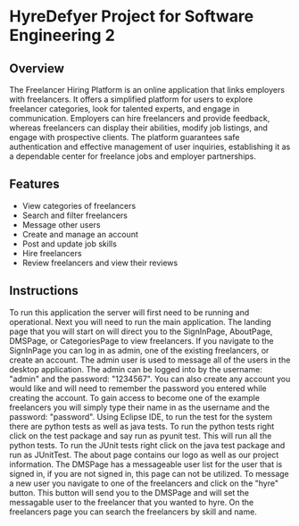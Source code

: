 # HyreDefyer Project for Software Engineering 2

## Overview
The Freelancer Hiring Platform is an online application that links employers with freelancers. It offers a simplified platform for users to explore freelancer categories, look for talented experts, and engage in communication. Employers can hire freelancers and provide feedback, whereas freelancers can display their abilities, modify job listings, and engage with prospective clients. The platform guarantees safe authentication and effective management of user inquiries, establishing it as a dependable center for freelance jobs and employer partnerships.

## Features
- View categories of freelancers
- Search and filter freelancers
- Message other users
- Create and manage an account
- Post and update job skills
- Hire freelancers
- Review freelancers and view their reviews

## Instructions
To run this application the server will first need to be running and operational. Next you will need to run the main application. The landing page that you will start on will direct you to the SignInPage, AboutPage, DMSPage, or CategoriesPage to view freelancers. If you navigate to the SignInPage you can log in as admin, one of the existing freelancers, or create an account. The admin user is used to message all of the users in the desktop application. The admin can be logged into by the username: "admin" and the password: "1234567". You can also create any account you would like and will need to remember the password you entered while creating the account. To gain access to become one of the example freelancers you will simply type their name in as the username and the password: "password". Using Eclipse IDE, to run the test for the system there are python tests as well as java tests. To run the python tests right click on the test package and say run as pyunit test. This will run all the python tests. To run the JUnit tests right click on the java test package and run as JUnitTest. The about page contains our logo as well as our project information. The DMSPage has a messageable user list for the user that is signed in, if you are not signed in, this page can not be utilized. To message a new user you navigate to one of the freelancers and click on the "hyre" button. This button will send you to the DMSPage and will set the messagable user to the freelancer that you wanted to hyre. On the freelancers page you can search the freelancers by skill and name. 
